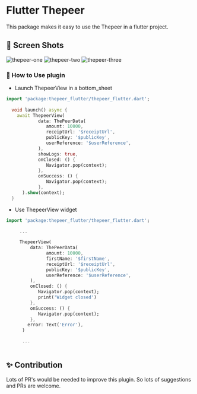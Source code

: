 # Flutter Thepeer

This package makes it easy to use the Thepeer in a flutter project.

## 📸 Screen Shots

![thepeer-one](https://user-images.githubusercontent.com/5338836/116476583-55419980-a873-11eb-9790-09e4c201c635.png)
![thepeer-two](https://user-images.githubusercontent.com/5338836/116476590-57a3f380-a873-11eb-8353-be6f8b95185c.png)
![thepeer-three](https://user-images.githubusercontent.com/5338836/116476596-5a064d80-a873-11eb-8cd4-dc7e7bbe1211.png)

### 🚀 How to Use plugin

- Launch ThepeerView in a bottom_sheet

```dart
import 'package:thepeer_flutter/thepeer_flutter.dart';
    
  void launch() async {
    await ThepeerView(
            data: ThePeerData(
               amount: 10000,
               receiptUrl: '$receiptUrl',
               publicKey: '$publicKey',
               userReference: '$userReference',
            ),
            showLogs: true,
            onClosed: () {
               Navigator.pop(context);
            },
            onSuccess: () {
               Navigator.pop(context);
            },
      ).show(context);
  }
```


- Use ThepeerView widget

```dart
import 'package:thepeer_flutter/thepeer_flutter.dart';
    
     ...

     ThepeerView(
         data: ThePeerData(
               amount: 10000,
               firstName: '$firstName',
               receiptUrl: '$receiptUrl',
               publicKey: '$publicKey',
               userReference: '$userReference',
         ),
         onClosed: () {
            Navigator.pop(context);
            print('Widget closed')
         },
         onSuccess: () {
            Navigator.pop(context);
         },
        error: Text('Error'),
      )

      ...
  
```

## ✨ Contribution
 Lots of PR's would be needed to improve this plugin. So lots of suggestions and PRs are welcome.
